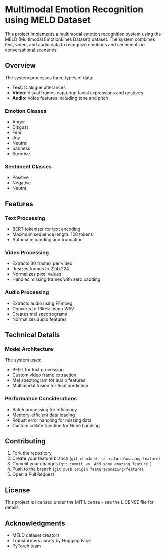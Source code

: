 # Multimodal Emotion Recognition using MELD Dataset

This project implements a multimodal emotion recognition system using the MELD (Multimodal EmotionLines Dataset) dataset. The system combines text, video, and audio data to recognize emotions and sentiments in conversational scenarios.

## Overview

The system processes three types of data:
- **Text**: Dialogue utterances
- **Video**: Visual frames capturing facial expressions and gestures
- **Audio**: Voice features including tone and pitch

### Emotion Classes
- Anger
- Disgust
- Fear
- Joy
- Neutral
- Sadness
- Surprise

### Sentiment Classes
- Positive
- Negative
- Neutral


## Features

### Text Processing
- BERT tokenizer for text encoding
- Maximum sequence length: 128 tokens
- Automatic padding and truncation

### Video Processing
- Extracts 30 frames per video
- Resizes frames to 224x224
- Normalizes pixel values
- Handles missing frames with zero padding

### Audio Processing
- Extracts audio using FFmpeg
- Converts to 16kHz mono WAV
- Creates mel spectrograms
- Normalizes audio features

## Technical Details

### Model Architecture
The system uses:
- BERT for text processing
- Custom video frame extraction
- Mel spectrogram for audio features
- Multimodal fusion for final prediction

### Performance Considerations
- Batch processing for efficiency
- Memory-efficient data loading
- Robust error handling for missing data
- Custom collate function for None handling

## Contributing

1. Fork the repository
2. Create your feature branch (`git checkout -b feature/amazing-feature`)
3. Commit your changes (`git commit -m 'Add some amazing feature'`)
4. Push to the branch (`git push origin feature/amazing-feature`)
5. Open a Pull Request

## License

This project is licensed under the MIT License - see the LICENSE file for details.

## Acknowledgments

- MELD dataset creators
- Transformers library by Hugging Face
- PyTorch team
